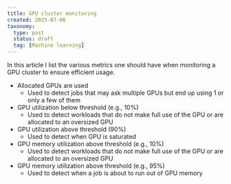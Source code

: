 ```yaml
---
title: GPU cluster monitoring
created: 2025-07-06
taxonomy:
  type: post
  status: draft
  tag: [Machine learning]
---
```


In this article I list the various metrics one should have when monitoring a GPU cluster to ensure efficient usage.

* Allocated GPUs are used
  * Used to detect jobs that may ask multiple GPUs but end up using 1 or only a few of them
* GPU utilization below threshold (e.g., 10%)
  * Used to detect workloads that do not make full use of the GPU or are allocated to an oversized GPU
* GPU utilization above threshold (90%)
  * Used to detect when GPU is saturated
* GPU memory utilization above threshold (e.g., 10%)
  * Used to detect workloads that do not make full use of the GPU or are allocated to an oversized GPU
* GPU memory utilization above threshold (e.g., 95%)
  * Used to detect when a job is about to run out of GPU memory